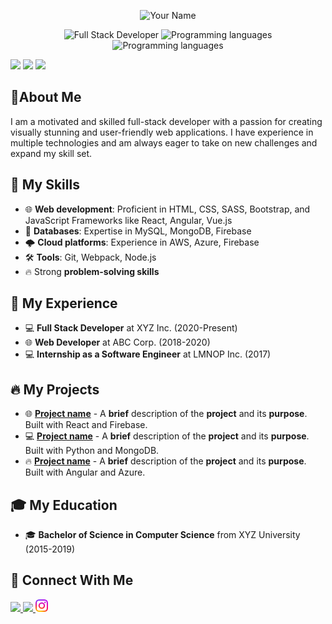 

<p align="center">
  <img src="https://raw.githubusercontent.com/yourusername/yourusername/master/path/to/your/image" alt="Your Name" width="200" height="200"/>
</p>

<p align="center">
  <img src="https://img.shields.io/badge/Developer-Full-Stack-blueviolet?style=flat-square" alt="Full Stack Developer" />
  <img src="https://img.shields.io/badge/Languages-JavaScript, Python, Java, C%23, TypeScript-brightgreen?style=flat-square" alt="Programming languages"/>
  <img src="https://img.shields.io/badge/Tools-JavaScript, Python, Java, C%23, TypeScript-brightgreen?style=flat-square" alt="Programming languages"/>
</p>

<img src="https://github-readme-stats.vercel.app/api?username=Alibakhshov&show_icons=true&theme=dark"/>

<img src="https://github-readme-stats.vercel.app/api/top-langs?username=Alibakhshov&layout=compact&theme=dark"/>

<img src="https://github-readme-streak-stats.herokuapp.com/?user=Alibakhshov&theme=dark"/>

## 📄About Me

I am a motivated and skilled full-stack developer with a passion for creating visually stunning and user-friendly web applications. I have experience in multiple technologies and am always eager to take on new challenges and expand my skill set.

## 🚀 My Skills

- 🌐 **Web development**: Proficient in HTML, CSS, SASS, Bootstrap, and JavaScript Frameworks like React, Angular, Vue.js
- 💾 **Databases**: Expertise in MySQL, MongoDB, Firebase
- 🌩️ **Cloud platforms**: Experience in AWS, Azure, Firebase
- 🛠️ **Tools**: Git, Webpack, Node.js
- 🔥 Strong **problem-solving skills**

## 🚀 My Experience
- 💻 **Full Stack Developer** at XYZ Inc. (2020-Present)
- 🌐 **Web Developer** at ABC Corp. (2018-2020)
- 💻 **Internship as a Software Engineer** at LMNOP Inc. (2017)

## 🔥 My Projects
- 🌐 [**Project name**](https://github.com/yourusername/projectname) - A **brief** description of the **project** and its **purpose**. Built with React and Firebase.
- 💻 [**Project name**](https://github.com/yourusername/projectname) - A **brief** description of the **project** and its **purpose**. Built with Python and MongoDB.
- 🔥 [**Project name**](https://github.com/yourusername/projectname) - A **brief** description of the **project** and its **purpose**. Built with Angular and Azure.

## 🎓 My Education
- 🎓 **Bachelor of Science in Computer Science** from XYZ University (2015-2019)

## 🔗 Connect With Me
<a href="https://open.spotify.com/playlist/7KmIUNWrK8wEHfQcQfFrQ1?si=0e2d44043b5a40a4">
    <img height="20" src="https://cdn4.iconfinder.com/data/icons/logos-and-brands/512/315_Spotify_logo-128.png"/>
</a>

<a href="www.linkedin.com/in/alibakhshov">
    <img height="20" src="https://cdn2.iconfinder.com/data/icons/social-icon-3/512/social_style_3_in-306.png"/>
</a>

<a href="www.linkedin.com/in/alibakhshov">
    <img height="20" src="img/instagram.png"/>
</a>
